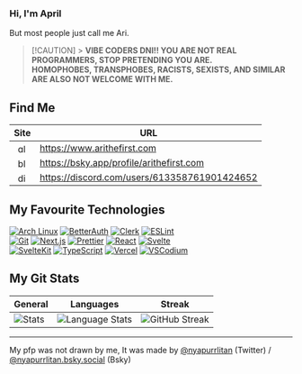 ### Hi, I'm April

But most people just call me Ari.

> [!CAUTION] > **VIBE CODERS DNI!! YOU ARE NOT REAL PROGRAMMERS, STOP PRETENDING YOU ARE.**<br> **HOMOPHOBES, TRANSPHOBES, RACISTS, SEXISTS, AND SIMILAR ARE ALSO NOT WELCOME WITH ME.**

## Find Me

| Site                                                                                                                                                   | URL                                          |
| ------------------------------------------------------------------------------------------------------------------------------------------------------ | -------------------------------------------- |
| <div style="display: flex; justify-content: center; align-items: center; height: 100%;"> <img src="https://icons.veryicon.com/png/o/miscellaneous/base-icon-library-1/internet-54.png" alt="globe icon" width="16px"> </div> | https://www.arithefirst.com                  |
| <div style="display: flex; justify-content: center; align-items: center; height: 100%;"> <img src="https://cdn.simpleicons.org/bluesky" alt="bluesky logo" width="16px"> </div>                                                                       | https://bsky.app/profile/arithefirst.com     |
| <div style="display: flex; justify-content: center; align-items: center; height: 100%;"> <img src="https://cdn.simpleicons.org/discord" alt="discord logo" width="16px"> </div>                                                                       | https://discord.com/users/613358761901424652 |

## My Favourite Technologies

[![Arch Linux](https://img.shields.io/badge/Arch%20Linux-%231793D1.svg?style=for-the-badge&logo=archlinux&logoColor=white)](https://archlinux.org/)
[![BetterAuth](https://img.shields.io/badge/BetterAuth-%23000000.svg?style=for-the-badge&logo=auth0&logoColor=white)](https://www.better-auth.com/)
[![Clerk](https://img.shields.io/badge/Clerk-%23615AEF.svg?style=for-the-badge&logo=clerk&logoColor=white)](https://clerk.com/)
[![ESLint](https://img.shields.io/badge/ESLint-%234A154B.svg?style=for-the-badge&logo=eslint&logoColor=white)](https://eslint.org/)<br>
[![Git](https://img.shields.io/badge/Git-%23F05032.svg?style=for-the-badge&logo=git&logoColor=white)](https://git-scm.com/)
[![Next.js](https://img.shields.io/badge/Next.js-%23000000.svg?style=for-the-badge&logo=nextdotjs&logoColor=white)](https://nextjs.org/)
[![Prettier](https://img.shields.io/badge/Prettier-%23F7B93E.svg?style=for-the-badge&logo=prettier&logoColor=black)](https://prettier.io/)
[![React](https://img.shields.io/badge/React-%2320232a.svg?style=for-the-badge&logo=react&logoColor=%2361DAFB)](https://react.dev/)
[![Svelte](https://img.shields.io/badge/Svelte-%23FF3E00.svg?style=for-the-badge&logo=svelte&logoColor=white)](https://svelte.dev/)<br>
[![SvelteKit](https://img.shields.io/badge/SvelteKit-%23FF3E00.svg?style=for-the-badge&logo=svelte&logoColor=white)](https://svelte.dev/docs/kit/)
[![TypeScript](https://img.shields.io/badge/TypeScript-%232F74C0.svg?style=for-the-badge&logo=typescript&logoColor=white)](https://www.typescriptlang.org/)
[![Vercel](https://img.shields.io/badge/Vercel-%23000.svg?style=for-the-badge&logo=vercel&logoColor=white)](https://vercel.com/)
[![VSCodium](https://img.shields.io/badge/VSCodium-%232C6FC1.svg?style=for-the-badge&logo=vscodium&logoColor=white)](https://vscodium.com/)

## My Git Stats

| General                                                                                                                                                                                                                                          | Languages                                                                                                                                                                                                                                                                           | Streak                                                                                                                                                                                                                                                                                                                |
| ------------------------------------------------------------------------------------------------------------------------------------------------------------------------------------------------------------------------------------------------ | ----------------------------------------------------------------------------------------------------------------------------------------------------------------------------------------------------------------------------------------------------------------------------------- | --------------------------------------------------------------------------------------------------------------------------------------------------------------------------------------------------------------------------------------------------------------------------------------------------------------------- |
| ![Stats](https://github-readme-stats.vercel.app/api?username=arithefirst&show_icons=true&locale=en&theme=transparent&title_color=CDD6F4&text_color=CDD6F4&border_color=45475a&icon_color=CBA6F7&hide_rank=true&bg_color=69696900&card_width=320) | ![Language Stats](https://github-readme-stats.vercel.app/api/top-langs/?username=arithefirst&layout=compact&show_icons=true&locale=en&theme=transparent&title_color=CDD6F4&text_color=CDD6F4&border_color=45475a&icon_color=CBA6F7&hide_rank=true&bg_color=69696900&card_width=320) | ![GitHub Streak](https://github-readme-streak-stats-mu-three.vercel.app/?user=arithefirst&border=45475a&background=69696900&ring=CBA6F7&fire=CBA6F7&dates=CDD6F4&currStreakLabel=CBA6F7&currStreakNum=CBA6F7&sideNums=CBA6F7&sideLabels=CBA6F7&hide_total_contributions=true&hide_longest_streak=true&card_width=150) |

---

My pfp was not drawn by me, It was made by [@nyapurrlitan](https://www.twitter.com/nyapurrlitan) (Twitter) / [@nyapurrlitan.bsky.social](https://bsky.app/profile/did:plc:szgqicncwcoo5q4xij5xtjdb) (Bsky)
